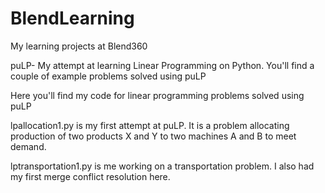 # BlendLearning
My learning projects at Blend360

puLP- My attempt at learning Linear Programming on Python. You'll find a couple of example problems solved using puLP




Here you'll find my code for linear programming problems solved using puLP

lpallocation1.py is my first attempt at puLP. It is a problem allocating production of two products X and Y to two machines A and B to meet demand.

lptransportation1.py is me working on a transportation problem. I also had my first merge conflict resolution here.
